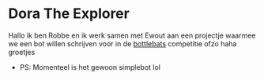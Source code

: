 # Dora The Explorer

Hallo ik ben Robbe en ik werk samen met Ewout aan een projectje waarmee we een bot willen schrijven voor in de [bottlebats](https://github.com/ZeusWPI/MOZAIC) competitie ofzo haha groetjes

- PS: Momenteel is het gewoon simplebot lol
